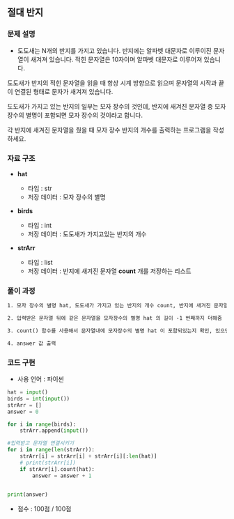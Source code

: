 ## 절대 반지

### 문제 설명

- 도도새는 N개의 반지를 가지고 있습니다. 반지에는 알파벳 대문자로 이루이진 문자열이 새겨져 있습니다. 적힌 문자열은 10자이며 알파벳 대문자로 이루어져 있습니다.

도도새가 반지의 적힌 문자열을 읽을 때 항상 시계 방향으로 읽으며 문자열의 시작과 끝이 연결된 형태로 문자가 새겨져 있습니다.

도도새가 가지고 있는 반지의 일부는 모자 장수의 것인데, 반지에 새겨진 문자열 중 모자 장수의 별명이 포함되면 모자 장수의 것이라고 합니다.

각 반지에 새겨진 문자열을 줬을 때 모자 장수 반지의 개수를 출력하는 프로그램을 작성하세요.

### 자료 구조

- **hat**
    - 타입 : str
    - 저장 데이터 : 모자 장수의 별명

- **birds**
    - 타입 : int
    - 저장 데이터 : 도도새가 가지고있는 반지의 개수

- **strArr**
    - 타입 : list
    - 저장 데이터 : 반지에 새겨진 문자열 **count** 개를 저장하는 리스트


### 풀이 과정

```txt
1. 모자 장수의 별명 hat, 도도새가 가지고 있는 반지의 개수 count, 반지에 새겨진 문자열의 리스트 strArr 을 입력받음

2. 입력받은 문자열 뒤에 같은 문자열을 모자장수의 별명 hat 의 길이 -1 번째까지 더해줌

3. count() 함수를 사용해서 문자열내에 모자장수의 별명 hat 이 포함되있는지 확인, 있으면 answer 에 1을 더해줌

4. answer 값 출력
```

### 코드 구현
- 사용 언어 : 파이썬

```python
hat = input()
birds = int(input())
strArr = []
answer = 0

for i in range(birds):
    strArr.append(input())

#입력받고 문자열 연결시키기
for i in range(len(strArr)):
    strArr[i] = strArr[i] + strArr[i][:len(hat)]
    # print(strArr[i])
    if strArr[i].count(hat):
        answer = answer + 1
    

print(answer)
```

- 점수 : 100점 / 100점
